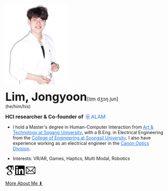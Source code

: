 <!-- markdownlint-disable first-line-h1 -->

<img src="images/me2.png" width="200px" alt="LJY"></img><br/>

 <span style="font-size: 36px;"> **Lim, Jongyoon**</span><span style="font-size: 15px;">[lɪm dʒɔŋ jun]</span> 
<br>(he/him/his)<br>

<span style="font-size: 16px;">**HCI researcher & Co-founder of&nbsp;**<a href="http://www.alamvr.com/" style="text-decoration:none; color:#1a73e8;">
  <img src="icons/ALAMBlue.png" alt="ALAM" style="height:15px; vertical-align:-2px;"/>
  <span style="font-size:16px; color:#1a73e8;">ALAM</span>
</a></span>

- I hold a Master's degree in Human-Computer Interaction from <a href="http://creative.sogang.ac.kr" style="color:#1a73e8;">Art & Technology at Sogang University</a>, with a B.Eng. in Electrical Engineering from the <a href="https://eng.ssu.ac.kr" style="color:#1a73e8;">College of Engineering at Soongsil University</a>. I also have experience working as an electrical engineer in the <a href="https://global.canon/en/product/indtech/semicon/" style="color:#1a73e8;">Canon Optics Division</a>.

- <span style="font-size: 14px;">Interests: VR/AR, Games, Haptics, Multi Modal, Robotics</span>

<a href="https://scholar.google.co.kr/citations?user=5JElU_AAAAAJ&hl=en&oi=sra">
    <img src="icons/GS2.png" alt="GoogleScholar" height="30">
</a>
     
<a href="https://www.linkedin.com/in/jongyoon-lim-b28421210/">
    <img src="icons/Linkedin2.png" alt="linkedin" height="30">
</a>
     
<a href="mailto:limjy.kor@gmail.com">
    <img src="icons/mailpng.png" alt="mail" height="30">
</a>

[More About Me ⬇](#publications)

<!-- ![color](#f0f0f0) -->

<!-- ![](/_media/icon.svg) -->
